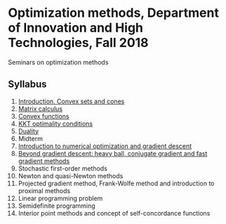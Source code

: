 # Optimization methods, Department of Innovation and High Technologies, Fall 2018 
Seminars on optimization methods

## Syllabus

1. [Introduction. Convex sets and cones](01-IntroConvex/Seminar1.pdf)
2. [Matrix calculus](02-MatrixCalculus/Seminar2.pdf)
3. [Convex functions](03-ConvexFunctions/Seminar3.pdf)
4. [KKT optimality conditions](04-KKT/Seminar4.pdf)
5. [Duality](05-Duality/Seminar5.pdf)
6. Midterm
7. [Introduction to numerical optimization and gradient descent](https://nbviewer.jupyter.org/github/amkatrutsa/seminars-fivt/blob/master/06-GD/Seminar6.ipynb)
8. [Beyond gradient descent: heavy ball, conjugate gradient and fast gradient methods](https://nbviewer.jupyter.org/github/amkatrutsa/seminars-fivt/blob/master/07-AccGD/Seminar7.ipynb)
9. Stochastic first-order methods
10. Newton and quasi-Newton methods
11. Projected gradient method, Frank-Wolfe method and introduction to proximal methods
12. Linear programming problem
13. Semidefinite programming
14. Interior point methods and concept of self-concordance functions 
